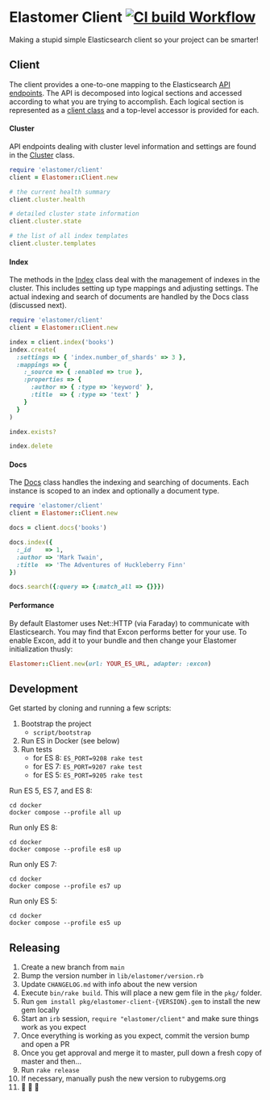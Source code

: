 # Elastomer Client [![CI build Workflow](https://github.com/github/elastomer-client/actions/workflows/main.yml/badge.svg)](https://github.com/github/elastomer-client/actions/workflows/main.yml)

Making a stupid simple Elasticsearch client so your project can be smarter!

## Client

The client provides a one-to-one mapping to the Elasticsearch [API
endpoints](https://www.elastic.co/guide/en/elasticsearch/reference/current/index.html).
The API is decomposed into logical sections and accessed according to what you
are trying to accomplish. Each logical section is represented as a [client
class](lib/elastomer/client) and a top-level accessor is provided for each.

#### Cluster

API endpoints dealing with cluster level information and settings are found in
the [Cluster](lib/elastomer/client/cluster.rb) class.

```ruby
require 'elastomer/client'
client = Elastomer::Client.new

# the current health summary
client.cluster.health

# detailed cluster state information
client.cluster.state

# the list of all index templates
client.cluster.templates
```

#### Index

The methods in the [Index](lib/elastomer/client/index.rb) class deal with the
management of indexes in the cluster. This includes setting up type mappings
and adjusting settings. The actual indexing and search of documents are
handled by the Docs class (discussed next).

```ruby
require 'elastomer/client'
client = Elastomer::Client.new

index = client.index('books')
index.create(
  :settings => { 'index.number_of_shards' => 3 },
  :mappings => {
    :_source => { :enabled => true },
    :properties => {
      :author => { :type => 'keyword' },
      :title  => { :type => 'text' }
    }
  }
)

index.exists?

index.delete
```

#### Docs

The [Docs](lib/elastomer/client/docs.rb) class handles the indexing and
searching of documents. Each instance is scoped to an index and optionally a
document type.

```ruby
require 'elastomer/client'
client = Elastomer::Client.new

docs = client.docs('books')

docs.index({
  :_id    => 1,
  :author => 'Mark Twain',
  :title  => 'The Adventures of Huckleberry Finn'
})

docs.search({:query => {:match_all => {}}})
```

#### Performance

By default Elastomer uses Net::HTTP (via Faraday) to communicate with
Elasticsearch. You may find that Excon performs better for your use. To enable
Excon, add it to your bundle and then change your Elastomer initialization
thusly:

```ruby
Elastomer::Client.new(url: YOUR_ES_URL, adapter: :excon)
```

## Development

Get started by cloning and running a few scripts:

1. Bootstrap the project
    - `script/bootstrap`
2. Run ES in Docker (see below)
3. Run tests
    - for ES 8: `ES_PORT=9208 rake test`
    - for ES 7: `ES_PORT=9207 rake test`
    - for ES 5: `ES_PORT=9205 rake test`


Run ES 5, ES 7, and ES 8:
```
cd docker
docker compose --profile all up
```

Run only ES 8:
```
cd docker
docker compose --profile es8 up
```

Run only ES 7:
```
cd docker
docker compose --profile es7 up
```

Run only ES 5:
```
cd docker
docker compose --profile es5 up
```


## Releasing

1. Create a new branch from `main`
2. Bump the version number in `lib/elastomer/version.rb`
3. Update `CHANGELOG.md` with info about the new version
4. Execute `bin/rake build`. This will place a new gem file in the `pkg/` folder.
5. Run `gem install pkg/elastomer-client-{VERSION}.gem` to install the new gem locally
6. Start an `irb` session, `require "elastomer/client"` and make sure things work as you expect
7. Once everything is working as you expect, commit the version bump and open a PR
8. Once you get approval and merge it to master, pull down a fresh copy of master and then...
9. Run `rake release`
10. If necessary, manually push the new version to rubygems.org
11. 🕺 💃 🎉
